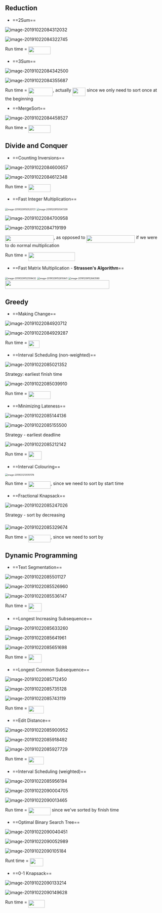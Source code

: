 ## Reduction

- ==2Sum==

![image-20191022084312032](pics/image-20191022084312032.png)

![image-20191022084322745](pics/image-20191022084322745.png)

Run time = <img src="/tex/a69789444a61f0001aaf57f7ad5e8c50.svg?invert_in_darkmode&sanitize=true" align=middle width=72.01684874999998pt height=24.65753399999998pt/>

- ==3Sum==

![image-20191022084342500](pics/image-20191022084342500.png)

![image-20191022084355687](pics/image-20191022084355687.png)

Run time = <img src="/tex/1f83d2137ed79662b5967efb3bd6369b.svg?invert_in_darkmode&sanitize=true" align=middle width=79.39130759999998pt height=26.76175259999998pt/>, actually <img src="/tex/7f673488709d91c2cf326d97e5a437c3.svg?invert_in_darkmode&sanitize=true" align=middle width=42.81220349999999pt height=26.76175259999998pt/> since we only need to sort once at the beginning

- ==MergeSort==

![image-20191022084458527](pics/image-20191022084458527.png)

Run time = <img src="/tex/a69789444a61f0001aaf57f7ad5e8c50.svg?invert_in_darkmode&sanitize=true" align=middle width=72.01684874999998pt height=24.65753399999998pt/>

## Divide and Conquer

- ==Counting Inversions==

![image-20191022084600657](pics/image-20191022084600657.png)

![image-20191022084612348](pics/image-20191022084612348.png)

Run time = <img src="/tex/c55f40a98d74d6754f146e5384773404.svg?invert_in_darkmode&sanitize=true" align=middle width=72.2268393pt height=24.65753399999998pt/>

- ==Fast Integer Multiplication==

<img src="pics/image-20191209150520721.png" alt="image-20191209150520721" style="zoom:50%;" />

<img src="pics/image-20191209150547209.png" alt="image-20191209150547209" style="zoom:50%;" />

![image-20191022084700958](pics/image-20191022084700958.png)

![image-20191022084719199](pics/image-20191022084719199.png)

<img src="/tex/0855f59bf98da1465f84b0cf8a7f8b6c.svg?invert_in_darkmode&sanitize=true" align=middle width=157.16334644999998pt height=24.65753399999998pt/>, as opposed to <img src="/tex/aa8611e423057536829dfc40215727be.svg?invert_in_darkmode&sanitize=true" align=middle width=157.16334644999998pt height=24.65753399999998pt/> if we were to do normal multiplication

Run time = <img src="/tex/b48c175464e33d7b3746b46f33f91279.svg?invert_in_darkmode&sanitize=true" align=middle width=150.6353508pt height=27.91243950000002pt/>

- ==Fast Matrix Multiplication - **Strassen's Algorithm**==

<img src="pics/image-20191209152559432.png" alt="image-20191209152559432" style="zoom:50%;" />

<img src="pics/image-20191209152610441.png" alt="image-20191209152610441" style="zoom:50%;" />

<img src="pics/image-20191209152643590.png" alt="image-20191209152643590" style="zoom:50%;" />

<img src="/tex/0c856b24a5fe51fed2f2246af73266a7.svg?invert_in_darkmode&sanitize=true" align=middle width=337.09078754999996pt height=27.91243950000002pt/>

## Greedy

- ==Making Change==

![image-20191022084920712](pics/image-20191022084920712.png)

![image-20191022084929287](pics/image-20191022084929287.png)

Run time = <img src="/tex/1f08ccc9cd7309ba1e756c3d9345ad9f.svg?invert_in_darkmode&sanitize=true" align=middle width=35.64773519999999pt height=24.65753399999998pt/>

- ==Interval Scheduling (non-weighted)==

![image-20191022085021352](pics/image-20191022085021352.png)

Strategy: earliest finish time

![image-20191022085039910](pics/image-20191022085039910.png)

Run time = <img src="/tex/a69789444a61f0001aaf57f7ad5e8c50.svg?invert_in_darkmode&sanitize=true" align=middle width=72.01684874999998pt height=24.65753399999998pt/>

- ==Minimizing Lateness==

![image-20191022085144136](pics/image-20191022085144136.png)

![image-20191022085155500](pics/image-20191022085155500.png)

Strategy - earliest deadline

![image-20191022085212142](pics/image-20191022085212142.png)

Run time = <img src="/tex/3987120c67ed5a9162aa9841b531c3a9.svg?invert_in_darkmode&sanitize=true" align=middle width=43.02219404999999pt height=26.76175259999998pt/>

- ==Interval Colouring==

<img src="pics/image-20191212135151178.png" alt="image-20191212135151178" style="zoom:50%;" />

Run time = <img src="/tex/ff514eba41c59f90c20d895e80719763.svg?invert_in_darkmode&sanitize=true" align=middle width=72.2268393pt height=24.65753399999998pt/>, since we need to sort by start time

- ==Fractional Knapsack==

![image-20191022085247026](pics/image-20191022085247026.png)

Strategy - sort by decreasing <img src="/tex/8496e39ab9fa4b9b6393f1803ac53238.svg?invert_in_darkmode&sanitize=true" align=middle width=14.717089199999998pt height=23.388043799999995pt/>

![image-20191022085329674](pics/image-20191022085329674.png)

Run time = <img src="/tex/ff514eba41c59f90c20d895e80719763.svg?invert_in_darkmode&sanitize=true" align=middle width=72.2268393pt height=24.65753399999998pt/>, since we need to sort by <img src="/tex/8496e39ab9fa4b9b6393f1803ac53238.svg?invert_in_darkmode&sanitize=true" align=middle width=14.717089199999998pt height=23.388043799999995pt/>

## Dynamic Programming

- ==Text Segmentation==

![image-20191022085501127](pics/image-20191022085501127.png)

![image-20191022085526960](pics/image-20191022085526960.png)

![image-20191022085536147](pics/image-20191022085536147.png)

Run time = <img src="/tex/3987120c67ed5a9162aa9841b531c3a9.svg?invert_in_darkmode&sanitize=true" align=middle width=43.02219404999999pt height=26.76175259999998pt/>

- ==Longest Increasing Subsequence==

![image-20191022085633260](pics/image-20191022085633260.png)

![image-20191022085641961](pics/image-20191022085641961.png)

![image-20191022085651698](pics/image-20191022085651698.png)

Run time = <img src="/tex/3987120c67ed5a9162aa9841b531c3a9.svg?invert_in_darkmode&sanitize=true" align=middle width=43.02219404999999pt height=26.76175259999998pt/>

- ==Longest Common Subsequence==

![image-20191022085712450](pics/image-20191022085712450.png)

![image-20191022085735128](pics/image-20191022085735128.png)

![image-20191022085743119](pics/image-20191022085743119.png)

Run time = <img src="/tex/2c0902fcf368037e571671705d072017.svg?invert_in_darkmode&sanitize=true" align=middle width=49.87084409999999pt height=24.65753399999998pt/>

- ==Edit Distance==

![image-20191022085900952](pics/image-20191022085900952.png)

![image-20191022085918492](pics/image-20191022085918492.png)

![image-20191022085927729](pics/image-20191022085927729.png)

Run time = <img src="/tex/74ff9597b56d1e5ba834cc5569819dd1.svg?invert_in_darkmode&sanitize=true" align=middle width=50.080834649999986pt height=24.65753399999998pt/>

- ==Interval Scheduling (weighted)==

![image-20191022085956194](pics/image-20191022085956194.png)

![image-20191022090004705](pics/image-20191022090004705.png)

![image-20191022090013465](pics/image-20191022090013465.png)

Run time = <img src="/tex/c55f40a98d74d6754f146e5384773404.svg?invert_in_darkmode&sanitize=true" align=middle width=72.2268393pt height=24.65753399999998pt/> since we've sorted by finish time

- ==Optimal Binary Search Tree==

![image-20191022090040451](pics/image-20191022090040451.png)

![image-20191022090052989](pics/image-20191022090052989.png)

![image-20191022090105184](pics/image-20191022090105184.png)

Runt time = <img src="/tex/3987120c67ed5a9162aa9841b531c3a9.svg?invert_in_darkmode&sanitize=true" align=middle width=43.02219404999999pt height=26.76175259999998pt/>

- ==0-1 Knapsack==

![image-20191022090133214](pics/image-20191022090133214.png)

![image-20191022090149628](pics/image-20191022090149628.png)

Run time = <img src="/tex/058905365c80a81a569aeb06e95e047f.svg?invert_in_darkmode&sanitize=true" align=middle width=53.24600159999999pt height=24.65753399999998pt/>

